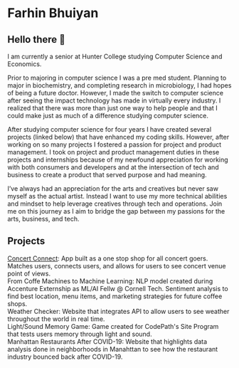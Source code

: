 # Farhin Bhuiyan

## Hello there 👋

I am currently a senior at Hunter College studying Computer Science and Economics. 

Prior to majoring in computer science I was a pre med student. Planning to major in biochemistry, and completing research in microbiology, I had hopes of being a future doctor. However, I made the switch to computer science after seeing the impact technology has made in virtually every industry. I realized that there was more than just one way to help people and that I could make just as much of a difference studying computer science. 

After studying computer science for four years I have created several projects (linked below) that have enhanced my coding skills. However, after working on so many projects I fostered a passion for project and product management. I took on project and product management duties in these projects and internships because of my newfound appreciation for working with both consumers and developers and at the intersection of tech and business to create a product that served purpose and had meaning. 

I’ve always had an appreciation for the arts and creatives but never saw myself as the actual artist. Instead I want to use my more technical abilities and mindset to help leverage creatives through tech and operations. Join me on this journey as I aim to bridge the gap between my passions for the arts, business, and tech.

## Projects 
[Concert Connect](https://github.com/JakeMartin336/CSCI-499-Capstone-Project): App built as a one stop shop for all concert goers. Matches users, connects users, and allows for users to see concert venue point of views. <br>
From Coffe Machines to Machine Learning: NLP model created during Accenture Externship as ML/AI Fellw @ Cornell Tech. Sentiment analysis to find best location, menu items, and marketing strategies for future coffee shops. <br>
Weather Checker: Website that integrates API to allow users to see weather throughout the world in real time. <br>
Light/Sound Memory Game: Game created for CodePath's Site Program that tests users memory through light and sound. <br>
Manhattan Restaurants After COVID-19: Website that highlights data analysis done in neighborhoods in Manahttan to see how the restaurant industry bounced back after COVID-19. 


